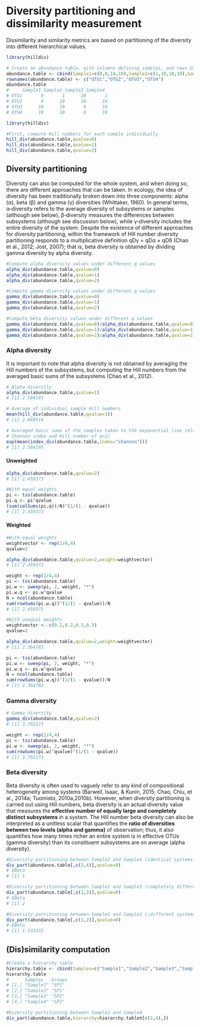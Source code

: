 # Diversity partitioning and dissimilarity measurement
Dissimilarity and similarity metrics are based on partitioning of the diversity into different hierarchical values.

````R
library(hilldiv)

# Create an abundance table, with columns defining samples, and rows OTUs. 
abundance.table <- cbind(Sample1=c(0,0,10,10),Sample2=c(1,10,10,10),Sample3=c(10,10,0,0),Sample4=c(1,10,10,10))
rownames(abundance.table) <- c("OTU1","OTU2","OTU3","OTU4")
abundance.table 
#     Sample1 Sample2 Sample3 Sample4
# OTU1       0       1      10       1
# OTU2       0      10      10      10
# OTU3      10      10       0      10
# OTU4      10      10       0      10

````

````R
library(hilldiv)

#First, compute Hill numbers for each sample individually
hill_div(abundance.table,qvalue=0)
hill_div(abundance.table,qvalue=1)
hill_div(abundance.table,qvalue=2)
````

## Diversity partitioning
Diversity can also be computed for the whole system, and when doing so, there are different approaches that can be taken. In ecology, the idea of diversity has been traditionally broken down into three components: alpha (α), beta (β) and gamma (γ) diversities (Whittaker, 1960). In general terms, α‐diversity refers to the average diversity of subsystems or samples (although see below), β‐diversity measures the differences between subsystems (although see discussion below), while γ‐diversity includes the entire diversity of the system. Despite the existence of different approaches for diversity partitioning, within the framework of Hill number diversity partitioning responds to a multiplicative definition qDγ = qDα × qDß (Chao et al., 2012; Jost, 2007); that is, beta diversity is obtained by dividing gamma diversity by alpha diversity.

````R
#Compute alpha diversity values under different q values
alpha_div(abundance.table,qvalue=0)
alpha_div(abundance.table,qvalue=1)
alpha_div(abundance.table,qvalue=2)

#Compute gamma diversity values under different q values
gamma_div(abundance.table,qvalue=0)
gamma_div(abundance.table,qvalue=1)
gamma_div(abundance.table,qvalue=2)

#Compute beta diversity values under different q values
gamma_div(abundance.table,qvalue=0)/alpha_div(abundance.table,qvalue=0)
gamma_div(abundance.table,qvalue=1)/alpha_div(abundance.table,qvalue=1)
gamma_div(abundance.table,qvalue=2)/alpha_div(abundance.table,qvalue=2)
````

### Alpha diversity
It is important to note that alpha diversity is not obtained by averaging the Hill numbers of the subsystems, but computing the Hill numbers from the averaged basic sums of the subsystems (Chao et al., 2012). 

````R
# Alpha diversity
alpha_div(abundance.table,qvalue=1)
# [1] 2.584195

# Average of individual sample Hill numbers
mean(hill_div(abundance.table,qvalue=1))
# [1] 2.669514

# Averaged basic sums of the samples taken to the exponential (see relationship between 
# Shannon index and Hill number of q=1)
exp(mean(index_div(abundance.table,index="shannon")))
# [1] 2.584195
````

#### Unweighted
````R
alpha_div(abundance.table,qvalue=2)
# [1] 2.459373

#With equal weights
pi <- tss(abundance.table)
pi.q <- pi^qvalue
(sum(colSums(pi.q))/N)^(1/(1 - qvalue))
# [1] 2.459373
````

#### Weighted
````R
#With equal weights
weightvector <- rep(1/4,4)
qvalue=2

alpha_div(abundance.table,qvalue=2,weight=weightvector)
# [1] 2.459373

weight <- rep(1/4,4)
pi <- tss(abundance.table)
pi.w <- sweep(pi, 2, weight, "*")
pi.w.q <- pi.w^qvalue
N = ncol(abundance.table)
sum(rowSums(pi.w.q))^(1/(1 - qvalue))/N
# [1] 2.459373

#With unequal weights
weightvector <- c(0.2,0.2,0.3,0.3)
qvalue=2

alpha_div(abundance.table,qvalue=2,weight=weightvector)
# [1] 2.364782

pi <- tss(abundance.table)
pi.w <- sweep(pi, 2, weight, "*")
pi.w.q <- pi.w^qvalue
N = ncol(abundance.table)
sum(rowSums(pi.w.q))^(1/(1 - qvalue))/N
# [1] 2.364782
````

### Gamma diversity


````R
# Gamma diversity
gamma_div(abundance.table,qvalue=2)
# [1] 3.762173

weight <- rep(1/4,4)
pi <- tss(abundance.table)
pi.w <- sweep(pi, 2, weight, "*")
sum(rowSums(pi.w)^qvalue)^(1/(1 - qvalue))
# [1] 3.762173
````

### Beta diversity

Beta diversity is often used to vaguely refer to any kind of compositional heterogeneity among systems (Barwell, Isaac, & Kunin, 2015; Chao, Chiu, et al., 2014a; Tuomisto, 2010a,2010b). However, when diversity partitioning is carried out using Hill numbers, beta diversity is an actual diversity value that measures the **effective number of equally large and completely distinct subsystems** in a system. The Hill number beta diversity can also be interpreted as a unitless scalar that quantifies the **ratio of diversities between two levels (alpha and gamma)** of observation; thus, it also quantifies how many times richer an entire system is in effective OTUs (gamma diversity) than its constituent subsystems are on average (alpha diversity).


````R
#Diversity partitioning between Sample2 and Sample4 (identical systems)
div_part(abundance.table[,c(2,4)],qvalue=0)
# $Beta
# [1] 1

#Diversity partitioning between Sample1 and Sample3 (completely different systems)
div_part(abundance.table[,c(1,3)],qvalue=0)
# $Beta
# [1] 2

#Diversity partitioning between Sample1 and Sample2 (¡different systems)
div_part(abundance.table[,c(1,2)],qvalue=0)
# $Beta
# [1] 1.333333
````

## (Dis)similarity computation

````R
#Create a hierarchy table
hierarchy.table <- cbind(Samples=c("Sample1","Sample2","Sample3","Sample4"),Groups=c("SP1","SP1","SP2","SP2"))
hierarchy.table
#      Samples   Groups
# [1,] "Sample1" "SP1" 
# [2,] "Sample2" "SP1" 
# [3,] "Sample3" "SP2" 
# [4,] "Sample4" "SP2"

#Diversity partitioning between Sample2 and Sample4
div_part(abundance.table,hierarchy=hierarchy.tableπ[c(2,4),])


````
